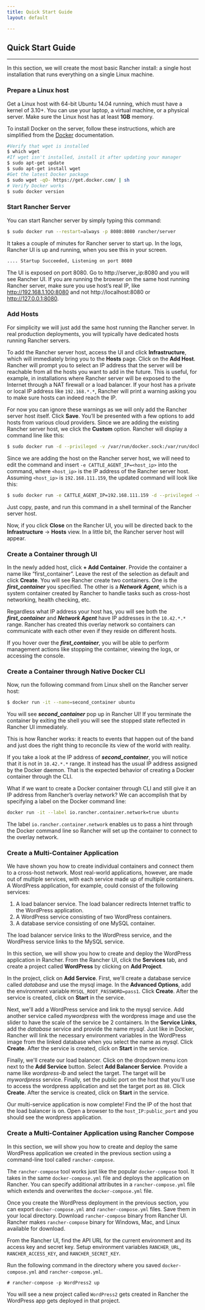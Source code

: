 ```yaml
---
title: Quick Start Guide
layout: default

---
```


## Quick Start Guide
---

In this section, we will create the most basic Rancher install: a single host installation that runs everything on a single Linux machine.

### Prepare a Linux host

Get a Linux host with 64-bit Ubuntu 14.04 running, which must have a kernel of 3.10+. You can use your laptop, a virtual machine, or a physical server. Make sure the Linux host has at least **1GB** memory.

To install Docker on the server, follow these instructions, which are simplified from the [Docker](https://docs.docker.com/installation/ubuntulinux/) documentation. 

```bash
#Verify that wget is installed
$ which wget
#If wget isn't installed, install it after updating your manager
$ sudo apt-get update
$ sudo apt-get install wget
#Get the latest Docker package
$ sudo wget -qO- https://get.docker.com/ | sh
# Verify Docker works
$ sudo docker version
```

### Start Rancher Server

You can start Rancher server by simply typing this command:

```bash
$ sudo docker run --restart=always -p 8080:8080 rancher/server
```

It takes a couple of minutes for Rancher server to start up. In the logs, Rancher UI is up and running, when you see this in your screen. 

```bash
.... Startup Succeeded, Listening on port 8080	
```

The UI is exposed on port 8080. Go to http://server_ip:8080 and you will see Rancher UI. If you are running the browser on the same host running Rancher server, make sure you use host’s real IP, like http://192.168.1.100:8080 and not http://localhost:8080 or http://127.0.0.1:8080.

### Add Hosts

For simplicity we will just add the same host running the Rancher server. In real production deployments, you will typically have dedicated hosts running Rancher servers. 

To add the Rancher server host, access the UI and click **Infrastructure**, which will immediately bring you to the **Hosts** page. Click on the **Add Host**. Rancher will prompt you to select an IP address that the server will be reachable from all the hosts you want to add in the future. This is useful, for example, in installations where Rancher server will be exposed to the Internet through a NAT firewall or a load balancer. If your host has a private or local IP address like `192.168.*.*`, Rancher will print a warning asking you to make sure hosts can indeed reach the IP.

For now you can ignore these warnings as we will only add the Rancher server host itself. Click **Save**. You’ll be presented with a few options to add hosts from various cloud providers. Since we are adding the existing Rancher server host, we click the **Custom** option. Rancher will display a command line like this:

```bash
$ sudo docker run -d --privileged -v /var/run/docker.sock:/var/run/docker.sock rancher/agent:v0.7.9 http://172.17.0.3:8080/v1/scripts/DB121CFBA836F9493653:1434085200000:2ZOwUMd6fIzz44efikGhBP1veo
```

Since we are adding the host on the Rancher server host, we will need to edit the command and insert `-e CATTLE_AGENT_IP=<host_ip>` into the command, where `<host_ip>` is the IP address of the Rancher server host. 
Assuming `<host_ip>` is `192.168.111.159`, the updated command will look like this:

```bash
$ sudo docker run -e CATTLE_AGENT_IP=192.168.111.159 -d --privileged -v /var/run/docker.sock:/var/run/docker.sock rancher/agent:v0.7.9 http://172.17.0.3:8080/v1/scripts/DB121CFBA836F9493653:1434085200000:2ZOwUMd6fIzz44efikGhBP1veo
```

Just copy, paste, and run this command in a shell terminal of the Rancher server host.

Now, if you click **Close** on the Rancher UI, you will be directed back to the **Infrastructure** -> **Hosts** view. In a little bit, the Rancher server host will appear.

### Create a Container through UI

In the newly added host, click **+ Add Container**. Provide the container a name like “first_container”. Leave the rest of the selection as default and click **Create**. You will see Rancher create two containers. One is the **_first_container_** you specified. The other is a **_Network Agent_**, which is a system container created by Rancher to handle tasks such as cross-host networking, health checking, etc.

Regardless what IP address your host has, you will see both the **_first_container_** and **_Network Agent_** have IP addresses in the `10.42.*.*` range. Rancher has created this overlay network so containers can communicate with each other even if they reside on different hosts.

If you hover over the **_first_container_**, you will be able to perform management actions like stopping the container, viewing the logs, or accessing the console.

### Create a Container through Native Docker CLI

Now, run the following command from Linux shell on the Rancher server host:

```bash
$ docker run -it --name=second_container ubuntu
```

You will see **_second_container_** pop up in Rancher UI! If you terminate the container by exiting the shell you will see the stopped state reflected in Rancher UI immediately.

This is how Rancher works: it reacts to events that happen out of the band and just does the right thing to reconcile its view of the world with reality.

If you take a look at the IP address of **_second_container_**, you will notice that it is not in `10.42.*.*` range. It instead has the usual IP address assigned by the Docker daemon. That is the expected behavior of creating a Docker container through the CLI.

What if we want to create a Docker container through CLI and still give it an IP address from Rancher’s overlay network? We can accomplish that by specifying a label on the Docker command line:

```bash
docker run -it --label io.rancher.container.network=true ubuntu
```

The label `io.rancher.container.network` enables us to pass a hint through the Docker command line so Rancher will set up the container to connect to the overlay network.

<!--Given Rancher’s ability to import existing containers automatically, you might wonder why you do not see the Rancher server container itself in the Rancher UI. To avoid confusion, Rancher does not automatically import server or agent containers created by Rancher.-->

### Create a Multi-Container Application

We have shown you how to create individual containers and connect them to a cross-host network. Most real-world applications, however, are made out of multiple services, with each service made up of multiple containers. A WordPress application, for example, could consist of the following services:

1. A load balancer service. The load balancer redirects Internet traffic to the WordPress application.
2. A WordPress service consisting of two WordPress containers.
3. A database service consisting of one MySQL container.

The load balancer service links to the WordPress service, and the WordPress service links to the MySQL service.

In this section, we will show you how to create and deploy the WordPress application in Rancher.
From the Rancher UI, click the **Services** tab, and create a project called **WordPress** by clicking on **Add Project**. 

In the project, click on **Add Service**. First, we'll create a database service called _database_ and use the mysql image. In the **Advanced Options**, add the environment variable `MYSQL_ROOT_PASSWORD=pass1`. Click **Create**. After the service is created, click on **Start** in the service.

Next, we'll add a WordPress service and link to the mysql service. Add another service called _mywordpress_ with the wordpress image and use the slider to have the scale of the service be 2 containers. In the **Service Links**, add the _database_ service and provide the name _mysql_. Just like in Docker, Rancher will link the necessary environment variables in the WordPress image from the linked database when you select the name as _mysql_. Click **Create**. After the service is created, click on **Start** in the service.

Finally, we'll create our load balancer. Click on the dropdown menu icon next to the **Add Service** button. Select **Add Balancer Service**. Provide a name like _wordpress-lb_ and select the target. The target will be _mywordpress_ service. Finally, set the public port on the host that you'll use to access the wordpress application and set the target port as `80`. Click **Create**. After the service is created, click on **Start** in the service.

Our multi-service application is now complete! Find the IP of the host that the load balancer is on. Open a browser to the `host_IP:public_port` and you should see the wordpress application.

### Create a Multi-Container Application using Rancher Compose

In this section, we will show you how to create and deploy the same WordPress application we created in the previous section using a command-line tool called `rancher-compose`.

The `rancher-compose` tool works just like the popular `docker-compose` tool. It takes in the same `docker-compose.yml` file and deploys the application on Rancher. You can specify additional attributes in a `rancher-compose.yml` file which extends and overwrites the `docker-compose.yml` file.

Once you create the WordPress deployment in the previous section, you can export `docker-compose.yml` and `rancher-compose.yml` files. Save them in your local directory. Download `rancher-compose` binary from Rancher UI. Rancher makes `rancher-compose` binary for Windows, Mac, and Linux available for download.

From the Rancher UI, find the API URL for the current environment and its access key and secret key. Setup environment variables `RANCHER_URL`, `RANCHER_ACCESS_KEY`, and `RANCHER_SECRET_KEY`.

Run the following command in the directory where you saved `docker-compose.yml` and `rancher-compose.yml`.

```
# rancher-compose -p WordPress2 up
```
You will see a new project called `WordPress2` gets created in Rancher the WordPress app gets deployed in that project.

